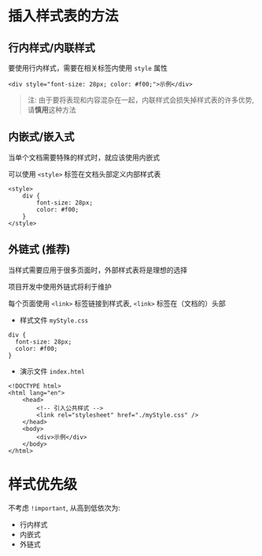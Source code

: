 <!--
 * @Author: shenxh
 * @Date: 2021-12-13 17:06:50
 * @LastEditors: shenxh
 * @LastEditTime: 2021-12-13 17:06:51
 * @Description: CSS 创建
-->



# 插入样式表的方法
## 行内样式/内联样式
要使用行内样式，需要在相关标签内使用 `style` 属性

```
<div style="font-size: 28px; color: #f00;">示例</div>
```

> 注: 由于要将表现和内容混杂在一起，内联样式会损失掉样式表的许多优势, 请**慎用**这种方法

## 内嵌式/嵌入式
当单个文档需要特殊的样式时，就应该使用内嵌式

可以使用 `<style>` 标签在文档头部定义内部样式表

```
<style>
    div {
        font-size: 28px;
        color: #f00;
    }
</style>
```

## 外链式 (推荐)
当样式需要应用于很多页面时，外部样式表将是理想的选择

项目开发中使用外链式将利于维护

每个页面使用 `<link>` 标签链接到样式表, `<link>` 标签在（文档的）头部

+ 样式文件 `myStyle.css`
```
div {
  font-size: 28px;
  color: #f00;
}
```
+ 演示文件 `index.html`
```
<!DOCTYPE html>
<html lang="en">
    <head>
        <!-- 引入公共样式 -->
        <link rel="stylesheet" href="./myStyle.css" />
    </head>
    <body>
        <div>示例</div>
    </body>
</html>

```

# 样式优先级
不考虑 `!important`, 从高到低依次为:
+ 行内样式
+ 内嵌式
+ 外链式

